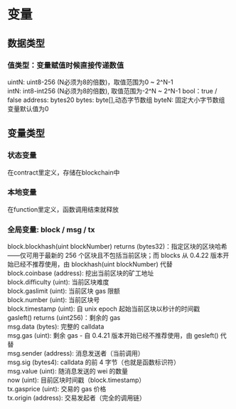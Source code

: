 # 变量
## 数据类型
### 值类型：变量赋值时候直接传递数值
uintN: uint8-256 (N必须为8的倍数)，取值范围为0 ~ 2^N-1  
intN: int8-int256 (N必须为8的倍数), 取值范围为-2^N ~ 2^N-1
bool：true / false
address: bytes20
bytes: byte[],动态字节数组
byteN: 固定大小字节数组
变量默认值为0
## 变量类型
### 状态变量
在contract里定义，存储在blockchain中
### 本地变量
在function里定义，函数调用结束就释放
### 全局变量: block / msg / tx
block.blockhash(uint blockNumber) returns (bytes32)：指定区块的区块哈希——仅可用于最新的 256 个区块且不包括当前区块；而 blocks 从 0.4.22 版本开始已经不推荐使用，由 blockhash(uint blockNumber) 代替  
block.coinbase (address): 挖出当前区块的矿工地址  
block.difficulty (uint): 当前区块难度  
block.gaslimit (uint): 当前区块 gas 限额  
block.number (uint): 当前区块号  
block.timestamp (uint): 自 unix epoch 起始当前区块以秒计的时间戳  
gasleft() returns (uint256)：剩余的 gas  
msg.data (bytes): 完整的 calldata  
msg.gas (uint): 剩余 gas - 自 0.4.21 版本开始已经不推荐使用，由 gesleft() 代替  
msg.sender (address): 消息发送者（当前调用）  
msg.sig (bytes4): calldata 的前 4 字节（也就是函数标识符）  
msg.value (uint): 随消息发送的 wei 的数量  
now (uint): 目前区块时间戳（block.timestamp）  
tx.gasprice (uint): 交易的 gas 价格  
tx.origin (address): 交易发起者（完全的调用链）  


